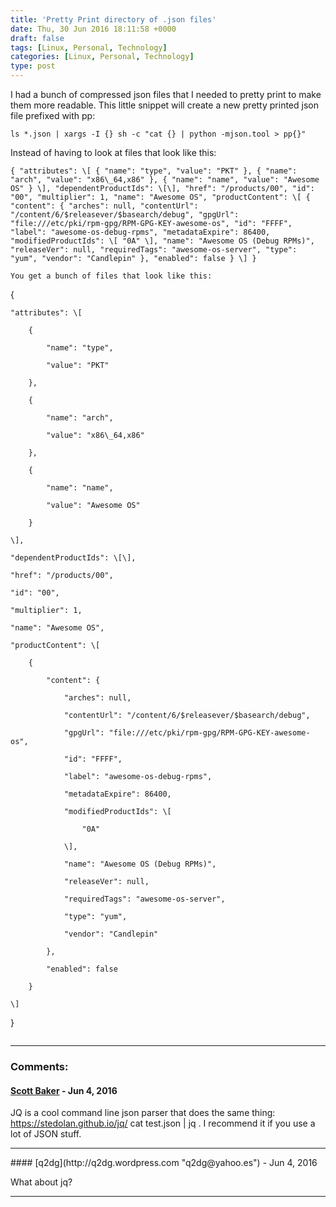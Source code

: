 ```yaml
---
title: 'Pretty Print directory of .json files'
date: Thu, 30 Jun 2016 18:11:58 +0000
draft: false
tags: [Linux, Personal, Technology]
categories: [Linux, Personal, Technology]
type: post
---
```


I had a bunch of compressed json files that I needed to pretty print to make them more readable. This little snippet will create a new pretty printed json file prefixed with pp:

`ls *.json | xargs -I {} sh -c "cat {} | python -mjson.tool > pp{}"`

Instead of having to look at files that look like this:

```
{ "attributes": \[ { "name": "type", "value": "PKT" }, { "name": "arch", "value": "x86\_64,x86" }, { "name": "name", "value": "Awesome OS" } \], "dependentProductIds": \[\], "href": "/products/00", "id": "00", "multiplier": 1, "name": "Awesome OS", "productContent": \[ { "content": { "arches": null, "contentUrl": "/content/6/$releasever/$basearch/debug", "gpgUrl": "file:///etc/pki/rpm-gpg/RPM-GPG-KEY-awesome-os", "id": "FFFF", "label": "awesome-os-debug-rpms", "metadataExpire": 86400, "modifiedProductIds": \[ "0A" \], "name": "Awesome OS (Debug RPMs)", "releaseVer": null, "requiredTags": "awesome-os-server", "type": "yum", "vendor": "Candlepin" }, "enabled": false } \] }

You get a bunch of files that look like this:

```
{

    "attributes": \[

        {

            "name": "type",

            "value": "PKT"

        },

        {

            "name": "arch",

            "value": "x86\_64,x86"

        },

        {

            "name": "name",

            "value": "Awesome OS"

        }

    \],

    "dependentProductIds": \[\],

    "href": "/products/00",

    "id": "00",

    "multiplier": 1,

    "name": "Awesome OS",

    "productContent": \[

        {

            "content": {

                "arches": null,

                "contentUrl": "/content/6/$releasever/$basearch/debug",

                "gpgUrl": "file:///etc/pki/rpm-gpg/RPM-GPG-KEY-awesome-os",

                "id": "FFFF",

                "label": "awesome-os-debug-rpms",

                "metadataExpire": 86400,

                "modifiedProductIds": \[

                    "0A"

                \],

                "name": "Awesome OS (Debug RPMs)",

                "releaseVer": null,

                "requiredTags": "awesome-os-server",

                "type": "yum",

                "vendor": "Candlepin"

            },

            "enabled": false

        }

    \]

}


```
```
---
### Comments:
#### [Scott Baker](https://plus.google.com/101858455800430720335 "scott.baker@gmail.com") - <time datetime="2016-06-30 15:04:50">Jun 4, 2016</time>

JQ is a cool command line json parser that does the same thing: https://stedolan.github.io/jq/ cat test.json | jq . I recommend it if you use a lot of JSON stuff.
<hr />
#### [q2dg](http://q2dg.wordpress.com "q2dg@yahoo.es") - <time datetime="2016-06-30 15:36:12">Jun 4, 2016</time>

What about jq?
<hr />
